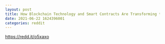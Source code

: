 ```yaml
--- 
layout: post 
title: How Blockchain Technology and Smart Contracts Are Transforming the Real Estate Industry 
date: 2021-06-22 1624396001 
categories: reddit 
--- 
```

https://redd.it/o5xaxo